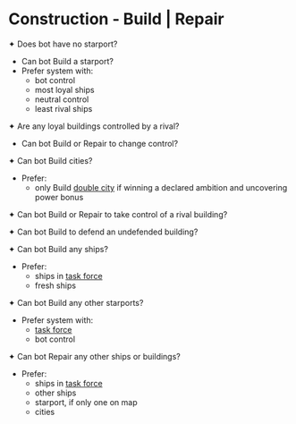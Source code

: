 # Construction - Build | Repair

✦ Does bot have no starport?

- <!-- priority=3 --> Can bot Build a starport?
- Prefer system with:
	- bot control
	- most loyal ships
	- neutral control
	- least rival ships

✦ Are any loyal buildings controlled by a rival?

- <!-- priority=4 --> Can bot Build or Repair to change control?

✦ <!-- priority=5 --> Can bot Build cities?

- Prefer:
	- only Build <ins>double city</ins> if winning a declared ambition and uncovering power bonus

✦ <!-- priority=10 --> Can bot Build or Repair to take control of a rival building?

✦ <!-- priority=10.5 --> Can bot Build to defend an undefended building?

✦ <!-- priority=11 --> Can bot Build any ships?

- Prefer:
	- ships in <ins>task force</ins>
	- fresh ships

✦ <!-- priority=11 --> Can bot Build any other starports?

- Prefer system with:
	- <ins>task force</ins>
	- bot control

✦ <!-- priority=12 --> Can bot Repair any other ships or buildings?

- Prefer:
	- ships in <ins>task force</ins>
	- other ships
	- starport, if only one on map
	- cities

<div class="pagebreak"> </div>

